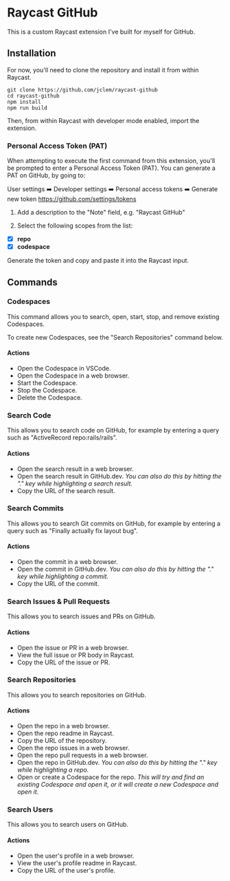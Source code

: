 # Raycast GitHub

This is a custom Raycast extension I've built for myself for GitHub.

## Installation

For now, you'll need to clone the repository and install it from within Raycast.

```shell
git clone https://github.com/jclem/raycast-github
cd raycast-github
npm install
npm run build
```

Then, from within Raycast with developer mode enabled, import the extension.

### Personal Access Token (PAT)

When attempting to execute the first command from this extension, you'll be prompted to enter a Personal Access Token (PAT). You can generate a PAT on GitHub, by going to:

User settings ➡️ Developer settings ➡️ Personal access tokens ➡️ Generate new token
https://github.com/settings/tokens

1. Add a description to the "Note" field, e.g. "Raycast GitHub"

2. Select the following scopes from the list:

- [x] **repo**
- [x] **codespace**

Generate the token and copy and paste it into the Raycast input.

## Commands

### Codespaces

This command allows you to search, open, start, stop, and remove existing Codespaces.

To create new Codespaces, see the "Search Repositories" command below.

#### Actions

- Open the Codespace in VSCode.
- Open the Codespace in a web browser.
- Start the Codespace.
- Stop the Codespace.
- Delete the Codespace.

### Search Code

This allows you to search code on GitHub, for example by entering a query such as "ActiveRecord repo:rails/rails".

#### Actions

- Open the search result in a web browser.
- Open the search result in GitHub.dev. _You can also do this by hitting the "."
  key while highlighting a search result._
- Copy the URL of the search result.

### Search Commits

This allows you to search Git commits on GitHub, for example by entering a query
such as "Finally actually fix layout bug".

#### Actions

- Open the commit in a web browser.
- Open the commit in GitHub.dev. _You can also do this by hitting the "."
  key while highlighting a commit._
- Copy the URL of the commit.

### Search Issues & Pull Requests

This allows you to search issues and PRs on GitHub.

#### Actions

- Open the issue or PR in a web browser.
- View the full issue or PR body in Raycast.
- Copy the URL of the issue or PR.

### Search Repositories

This allows you to search repositories on GitHub.

#### Actions

- Open the repo in a web browser.
- Open the repo readme in Raycast.
- Copy the URL of the repository.
- Open the repo issues in a web browser.
- Open the repo pull requests in a web browser.
- Open the repo in GitHub.dev. _You can also do this by hitting the "." key
  while highlighting a repo._
- Open or create a Codespace for the repo. _This will try and find an existing
  Codespace and open it, or it will create a new Codespace and open it._

### Search Users

This allows you to search users on GitHub.

#### Actions

- Open the user's profile in a web browser.
- View the user's profile readme in Raycast.
- Copy the URL of the user's profile.
